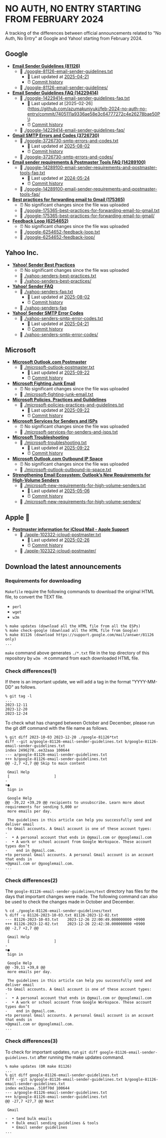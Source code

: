 NO AUTH, NO ENTRY STARTING FROM FEBRUARY 2024
===================================================================================================
A tracking of the differences between official announcements related to "No Auth, No Entry" at 
Google and Yahoo! starting from February 2024.

Google
---------------------------------------------------------------------------------------------------
- [**Email Sender Guidelines (81126)**](https://support.google.com/mail/answer/81126)
  - 📜 [./google-81126-email-sender-guidelines.txt](./google-81126-email-sender-guidelines.txt)
    - 📅 Last updated at [2025-04-21](https://github.com/azumakuniyuki/feb-2024-no-auth-no-entry/commit/7d65928daecc0d7cb06d85aa130143a03c4427fd)
    - ⏰ [Commit history](https://github.com/azumakuniyuki/feb-2024-no-auth-no-entry/commits/master/google-81126-email-sender-guidelines.txt)
  - 📂 [./google-81126-email-sender-guidelines/](./google-81126-email-sender-guidelines/)
- [**Email Sender Guidelines FAQ (14229414)**](https://support.google.com/a/answer/14229414)
  - 📜 [./google-14229414-email-sender-guidelines-faq.txt](./google-14229414-email-sender-guidelines-faq.txt)
    - 📅 Last updated at [2025-02-26](https://github.com/azumakuniyuki/feb-2024-no-auth-no-entry/commit/7405111a9336ae58e3c64777272c4e26278bae50P\)
    - ⏰ [Commit history](https://github.com/azumakuniyuki/feb-2024-no-auth-no-entry/commits/master/google-14229414-email-sender-guidelines-faq.txt)
  - 📂 [./google-14229414-email-sender-guidelines-faq/](./google-14229414-email-sender-guidelines-faq/)
- [**Gmail SMTP Errors and Codes (3726730)**](https://support.google.com/a/answer/3726730)
  - 📜 [./google-3726730-smtp-errors-and-codes.txt](./google-3726730-smtp-errors-and-codes.txt)
    - 📅 Last updated at [2025-08-02](https://github.com/azumakuniyuki/feb-2024-no-auth-no-entry/commit/d477b178e12fc6d929a23ca781f132d9cd09500a)
    - ⏰ [Commit history](https://github.com/azumakuniyuki/feb-2024-no-auth-no-entry/commits/master/google-3726730-smtp-errors-and-codes.txt)
  - 📂 [./google-3726730-smtp-errors-and-codes/](./google-3726730-smtp-errors-and-codes/)
- [**Email sender requirements & Postmaster Tools FAQ (14289100)**](https://support.google.com/mail/answer/14289100)
  - 📜 [./google-14289100-email-sender-requirements-and-postmaster-tools-faq.txt](./google-14289100-email-sender-requirements-and-postmaster-tools-faq.txt)
    - 📅 Last updated at [2024-05-24](https://github.com/azumakuniyuki/feb-2024-no-auth-no-entry/commit/7405111a9336ae58e3c64777272c4e26278bae50)
    - ⏰ [Commit history](https://github.com/azumakuniyuki/feb-2024-no-auth-no-entry/commits/master/google-14289100-email-sender-requirements-and-postmaster-tools-faq.txt)
  - 📂 [./google-14289100-email-sender-requirements-and-postmaster-tools-faq/](./google-14289100-email-sender-requirements-and-postmaster-tools-faq/)
- [**Best practices for forwarding email to Gmail (175365)**](https://support.google.com/mail/answer/175365)
  - ⏰ No significant changes since the file was uploaded
  - 📜 [./google-175365-best-practices-for-forwarding-email-to-gmail.txt](google-175365-best-practices-for-forwarding-email-to-gmail.txt)
  - 📂 [./google-175365-best-practices-for-forwarding-email-to-gmail/](google-175365-best-practices-for-forwarding-email-to-gmail/)
- [**Feedback Loop (6254652)**](https://support.google.com/mail/answer/6254652)
  - ⏰ No significant changes since the file was uploaded
  - 📜 [./google-6254652-feedback-loop.txt](./google-6254652-feedback-loop.txt)
  - 📂 [./google-6254652-feedback-loop/](./google-6254652-feedback-loop/)

Yahoo Inc.
---------------------------------------------------------------------------------------------------
- [**Yahoo! Sender Best Practices**](https://senders.yahooinc.com/best-practices/)
  - ⏰ No significant changes since the file was uploaded
  - 📜 [./yahoo-senders-best-practices.txt](yahoo-senders-best-practices.txt)
  - 📂 [./yahoo-senders-best-practices/](./yahoo-senders-best-practices/)
- [**Yahoo! Sender FAQ**](https://senders.yahooinc.com/faqs/)
  - 📜 [./yahoo-senders-faq.txt](yahoo-senders-faq.txt)
    - 📅 Last updated at [2025-08-02](https://github.com/azumakuniyuki/feb-2024-no-auth-no-entry/commit/7aedca5d7525f6d5c88ad4e7fc58b82525f2153f)
    - ⏰ [Commit history](https://github.com/azumakuniyuki/feb-2024-no-auth-no-entry/commits/master/yahoo-senders-faq.txt)
  - 📂 [./yahoo-senders-faq](./yahoo-senders-faq/)
- [**Yahoo! Sender SMTP Error Codes**](https://senders.yahooinc.com/smtp-error-codes/)
  - 📜 [./yahoo-senders-smtp-error-codes.txt](./yahoo-senders-smtp-error-codes.txt)
    - 📅 Last updated at [2025-04-21](https://github.com/azumakuniyuki/feb-2024-no-auth-no-entry/commit/b4807ce6c4a74afac073645a3f86a95f9c348be8)
    - ⏰ [Commit history](https://github.com/azumakuniyuki/feb-2024-no-auth-no-entry/commits/master/yahoo-senders-smtp-error-codes.txt)
  - 📂 [./yahoo-senders-smtp-error-codes/](./yahoo-senders-smtp-error-codes/)

Microsoft
---------------------------------------------------------------------------------------------------
- [**Microsoft Outlook.com Postmaster**](https://postmaster.live.com/pm/postmaster.aspx)
  - 📜 [./microsoft-outlook-postmaster.txt](./microsoft-outlook-postmaster.txt)
    - 📅 Last updated at [2025-09-22](https://github.com/azumakuniyuki/feb-2024-no-auth-no-entry/commit/36edb60ec7e629b7bfe21ab4c09d9d44b5eb5b7d)
    - ⏰ [Commit history](https://github.com/azumakuniyuki/feb-2024-no-auth-no-entry/commits/master/microsoft-outlook-postmaster.txt)
- [**Microsoft Fighting Junk Email**](https://postmaster.live.com/pm/junkemail.aspx)
  - ⏰ No significant changes since the file was uploaded
  - 📜 [./microsoft-fighting-junk-email.txt](./microsoft-fighting-junk-email.txt)
- [**Microsoft Policies, Practices and Guildelines**](https://postmaster.live.com/pm/policies.aspx)
  - 📜 [./microsoft-policies-practices-and-guidelines.txt](./microsoft-policies-practices-and-guidelines.txt)
    - 📅 Last updated at [2025-09-22](https://github.com/azumakuniyuki/feb-2024-no-auth-no-entry/commit/36edb60ec7e629b7bfe21ab4c09d9d44b5eb5b7d)
    - ⏰ [Commit history](https://github.com/azumakuniyuki/feb-2024-no-auth-no-entry/commits/master/microsoft-policies-practices-and-guidelines.txt)
- [**Microsoft Services for Senders and ISPs**](https://postmaster.live.com/pm/services.aspx)
  - ⏰ No significant changes since the file was uploaded
  - 📜 [./microsoft-services-for-senders-and-isps.txt](./microsoft-services-for-senders-and-isps.txt)
- [**Microsoft Troubleshooting**](https://postmaster.live.com/pm/troubleshooting.aspx)
  - 📜 [./microsoft-troubleshooting.txt](./microsoft-troubleshooting.txt)
    - 📅 Last updated at [2025-09-22](https://github.com/azumakuniyuki/feb-2024-no-auth-no-entry/commit/36edb60ec7e629b7bfe21ab4c09d9d44b5eb5b7d)
    - ⏰ [Commit history](https://github.com/azumakuniyuki/feb-2024-no-auth-no-entry/commits/master/microsoft-troubleshooting.txt)
- [**Microsoft Outlook.com Outbound IP Space**](https://postmaster.live.com/pm/ipspace.aspx)
  - ⏰ No significant changes since the file was uploaded
  - 📜 [./microsoft-outlook-outbound-ip-space.txt](./microsoft-outlook-outbound-ip-space.txt)
- [**Strengthening Email Ecosystem: Outlook’s New Requirements for High‐Volume Senders**](https://techcommunity.microsoft.com/blog/MicrosoftDefenderforOffice365Blog/strengthening-email-ecosystem-outlook%E2%80%99s-new-requirements-for-high%E2%80%90volume-senders/4399730)
  - 📜 [./microsoft-new-requirements-for-high-volume-senders.txt](./microsoft-new-requirements-for-high-volume-senders.txt)
    - 📅 Last updated at [2025-05-06](https://github.com/azumakuniyuki/feb-2024-no-auth-no-entry/commit/2ece3019705d2f40fdf5c5b6ecc3449d6f0d1a21)
    - ⏰ [Commit history](https://github.com/azumakuniyuki/feb-2024-no-auth-no-entry/commits/master/microsoft-new-requirements-for-high-volume-senders.txt)
  - 📂 [./microsoft-new-requirements-for-high-volume-senders/](./microsoft-new-requirements-for-high-volume-senders/)

Apple 
---------------------------------------------------------------------------------------------------
- [**Postmaster information for iCloud Mail - Apple Support**](https://support.apple.com/en-us/102322)
  - 📜 [./apple-102322-icloud-postmaster.txt](./apple-102322-icloud-postmaster.txt)
    - 📅 Last updated at [2025-02-26](https://github.com/azumakuniyuki/feb-2024-no-auth-no-entry/commit/b5e06c527120ace3407ade449e9e1f6ae1cec088)
    - ⏰ [Commit history](https://github.com/azumakuniyuki/feb-2024-no-auth-no-entry/blob/master/apple-102322-icloud-postmaster.txt)
  - 📂 [./apple-102322-icloud-postmaster/](./apple-102322-icloud-postmaster/)

Download the latest announcements
---------------------------------------------------------------------------------------------------
### Requirements for downloading
`Makefile` require the following commands to download the original HTML file, to convert the TEXT
file.
- `perl`
- `wget`
- `w3m`

```
% make updates (download all the HTML file from all the ESPs)
% make check-google (download all the HTML file from Google)
% make 81126 (download https://support.google.com/mail/answer/81126 only)
...
```

`make` command above generates `./*.txt` file in the top directory of this repository by `w3m -M`
command from each downloaded HTML file.

### Check differences(1)
If there is an important update, we will add a tag in the format "YYYY-MM-DD" as follows.

```
% git tag -l
...
2023-12-11
2023-12-20
2023-12-24
```

To check what has changed between October and December, please run the git diff command with the
file name as follows.

```
% git diff 2023-10-03 2023-12-20 ./google-81126*txt
diff --git a/google-81126-email-sender-guidelines.txt b/google-81126-email-sender-guidelines.txt
index 2496278..ee32aaa 100644
--- a/google-81126-email-sender-guidelines.txt
+++ b/google-81126-email-sender-guidelines.txt
@@ -2,7 +2,7 @@ Skip to main content

 Gmail Help
 [                    ]
-
+●
 Sign in

 Google Help
@@ -39,22 +39,29 @@ recipients to unsubscribe. Learn more about requirements for sending 5,000 or
 more emails per day.

 The guidelines in this article can help you successfully send and deliver email
-to Gmail accounts. A Gmail account is one of these account types:
-
-  • A personal account that ends in @gmail.com or @googlemail.com
-  • A work or school account from Google Workspace. These account types don’t
-    end in @gmail.com.
+to personal Gmail accounts. A personal Gmail account is an account that ends in
+@gmail.com or @googlemail.com.
...
```

### Check differences(2)
The `google-81126-email-sender-guidelines/text` directory has files for the days that important
changes were made. The following command can also be used to check the changes made in October and
December.

```
% cd ./google-81126-email-sender-guidelines/text
% diff -u 81126-2023-10-03.txt 81126-2023-12-02.txt
--- 81126-2023-10-03.txt	2023-12-26 22:00:49.000000000 +0900
+++ 81126-2023-12-02.txt	2023-12-26 22:42:38.000000000 +0900
@@ -2,7 +2,7 @@

 Gmail Help
 [                    ]
-
+●
 Sign in

 Google Help
@@ -39,11 +39,8 @@
 more emails per day.

 The guidelines in this article can help you successfully send and deliver email
-to Gmail accounts. A Gmail account is one of these account types:
-
-  • A personal account that ends in @gmail.com or @googlemail.com
-  • A work or school account from Google Workspace. These account types don’t
-    end in @gmail.com.
+to personal Gmail accounts. A personal Gmail account is an account that ends in
+@gmail.com or @googlemail.com.
...
```

### Check differences(3)
To check for important updates, run `git diff google-81126-email-sender-guidelines.txt` after
running the make updates command. 

```
% make updates (OR make 81126)
...
% git diff google-81126-email-sender-guidelines.txt
diff --git a/google-81126-email-sender-guidelines.txt b/google-81126-email-sender-guidelines.txt
index ee32aaa..518f70d 100644
--- a/google-81126-email-sender-guidelines.txt
+++ b/google-81126-email-sender-guidelines.txt
@@ -27,7 +27,7 @@ Next

 Gmail

-  • Send bulk emails
+  • Bulk email sending guidelines & tools
   • Email sender guidelines
...
```

